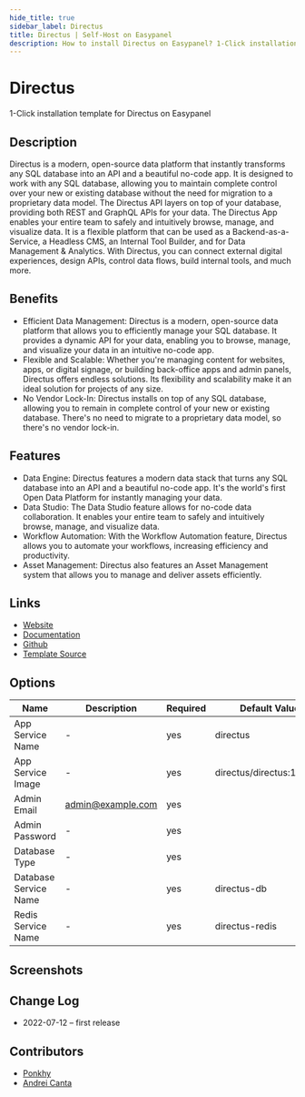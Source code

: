 ```yaml
---
hide_title: true
sidebar_label: Directus
title: Directus | Self-Host on Easypanel
description: How to install Directus on Easypanel? 1-Click installation template for Directus on Easypanel
---
```


<!-- generated -->

# Directus

1-Click installation template for Directus on Easypanel

## Description

Directus is a modern, open-source data platform that instantly transforms any SQL database into an API and a beautiful no-code app. It is designed to work with any SQL database, allowing you to maintain complete control over your new or existing database without the need for migration to a proprietary data model. The Directus API layers on top of your database, providing both REST and GraphQL APIs for your data. The Directus App enables your entire team to safely and intuitively browse, manage, and visualize data. It is a flexible platform that can be used as a Backend-as-a-Service, a Headless CMS, an Internal Tool Builder, and for Data Management &amp; Analytics. With Directus, you can connect external digital experiences, design APIs, control data flows, build internal tools, and much more.

## Benefits

- Efficient Data Management: Directus is a modern, open-source data platform that allows you to efficiently manage your SQL database. It provides a dynamic API for your data, enabling you to browse, manage, and visualize your data in an intuitive no-code app.
- Flexible and Scalable: Whether you're managing content for websites, apps, or digital signage, or building back-office apps and admin panels, Directus offers endless solutions. Its flexibility and scalability make it an ideal solution for projects of any size.
- No Vendor Lock-In: Directus installs on top of any SQL database, allowing you to remain in complete control of your new or existing database. There's no need to migrate to a proprietary data model, so there's no vendor lock-in.

## Features

- Data Engine: Directus features a modern data stack that turns any SQL database into an API and a beautiful no-code app. It's the world's first Open Data Platform for instantly managing your data.
- Data Studio: The Data Studio feature allows for no-code data collaboration. It enables your entire team to safely and intuitively browse, manage, and visualize data.
- Workflow Automation: With the Workflow Automation feature, Directus allows you to automate your workflows, increasing efficiency and productivity.
- Asset Management: Directus also features an Asset Management system that allows you to manage and deliver assets efficiently.

## Links

- [Website](https://directus.io/)
- [Documentation](https://docs.directus.io/)
- [Github](https://github.com/directus/docs)
- [Template Source](https://github.com/easypanel-io/templates/tree/main/templates/directus)

## Options

Name | Description | Required | Default Value
-|-|-|-
App Service Name | - | yes | directus
App Service Image | - | yes | directus/directus:10.11.1
Admin Email | admin@example.com | yes | 
Admin Password | - | yes | 
Database Type | - | yes | 
Database Service Name | - | yes | directus-db
Redis Service Name | - | yes | directus-redis

## Screenshots


## Change Log

- 2022-07-12 – first release

## Contributors

- [Ponkhy](https://github.com/Ponkhy)
- [Andrei Canta](https://github.com/deiucanta)

